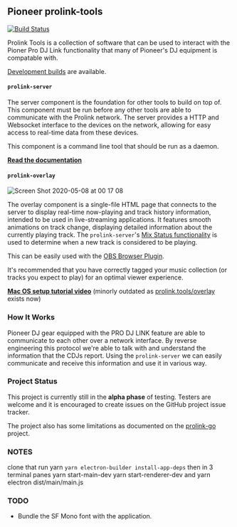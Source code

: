 ## Pioneer prolink-tools

[![Build Status](https://github.com/evanpurkhiser/prolink-tools/workflows/build/badge.svg)](https://github.com/EvanPurkhiser/prolink-tools/actions?query=workflow%3Abuild)

Prolink Tools is a collection of software that can be used to interact with the
Pioner Pro DJ Link functionality that many of Pioneer's DJ equipment is
compatable with.

[Development builds](https://github.com/EvanPurkhiser/prolink-tools/releases/tag/dev-build) are available.

#### `prolink-server`

The server component is the foundation for other tools to build on top of.
This component must be run before any other tools are able to communicate with
the Prolink network. The server provides a HTTP and Websocket interface to the
devices on the network, allowing for easy access to real-time data from these
devices.

This component is a command line tool that should be run as a daemon.

[**Read the documentation**](/server)

#### `prolink-overlay`

![Screen Shot 2020-05-08 at 00 17 08](https://user-images.githubusercontent.com/1421724/81381295-50636300-90c1-11ea-80b9-1a4ce72adca6.png)

The overlay component is a single-file HTML page that connects to the server to
display real-time now-playing and track history information, intended to be
used in live-streaming applications. It features smooth animations on track
change, displaying detailed information about the currently playing track. The
`prolink-server`'s [Mix Status functionality](/server#mix-status) is used to
determine when a new track is considered to be playing.

This can be easily used with the [OBS Browser Plugin](https://obsproject.com/forum/resources/browser-plugin.115/).

It's recommended that you have correctly tagged your music collection (or
tracks you expect to play) for an optimal viewer experience.

[**Mac OS setup tutorial video**](https://youtu.be/8vzgDZLa3Sc) (minorly outdated as [prolink.tools/overlay](http://prolink.tools/overlay) exists now)

### How It Works

Pioneer DJ gear equipped with the PRO DJ LINK feature are able to communicate
to each other over a network interface. By reverse engineering this protocol
we're able to talk with and understand the information that the CDJs report.
Using the `prolink-server` we can easily communicate and receive this
information and use it in various way.

### Project Status

This project is currently still in the **alpha phase** of testing. Testers are
welcome and it is encouraged to create issues on the GitHub project issue
tracker.

The project also has some limitations as documented on the
[prolink-go](https://github.com/EvanPurkhiser/prolink-go#limitations-bugs-and-missing-functionality)
project.


### NOTES
clone that
run yarn
`yarn electron-builder install-app-deps`
then in 3 terminal panes
yarn start-main-dev
yarn start-renderer-dev
and yarn electron dist/main/main.js

### TODO

- Bundle the SF Mono font with the application.